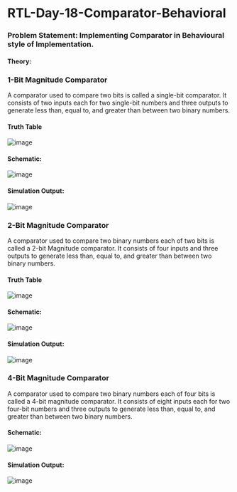 # RTL-Day-18-Comparator-Behavioral
### Problem Statement: Implementing Comparator in Behavioural style of Implementation.

#### Theory:
### 1-Bit Magnitude Comparator
A comparator used to compare two bits is called a single-bit 
comparator. It consists of two inputs each for two single-bit 
numbers and three outputs to generate less than, equal to, and 
greater than between two binary numbers.


#### Truth Table

![image](https://github.com/tusharshenoy/RTL-Day-18-Comparator-Behavioral/assets/107348474/3055a6ba-6082-42b7-ad8a-0216918e14cf)

#### Schematic:

![image](https://github.com/tusharshenoy/RTL-Day-18-Comparator-Behavioral/assets/107348474/b31e1828-2acd-4629-8a7e-1cc160a1c93a)


#### Simulation Output:

![image](https://github.com/tusharshenoy/RTL-Day-18-Comparator-Behavioral/assets/107348474/364aa50b-018e-46de-b936-d9d8db953816)

### 2-Bit Magnitude Comparator
A comparator used to compare two binary numbers each of two 
bits is called a 2-bit Magnitude comparator. It consists of four 
inputs and three outputs to generate less than, equal to, and greater 
than between two binary numbers.

#### Truth Table
![image](https://github.com/tusharshenoy/RTL-Day-18-Comparator-Behavioral/assets/107348474/85bdebb0-f163-44a1-8ec3-0f512c2232f2)

#### Schematic:
![image](https://github.com/tusharshenoy/RTL-Day-18-Comparator-Behavioral/assets/107348474/79a385de-4f77-4501-9603-bbfae59c986b)

#### Simulation Output:
![image](https://github.com/tusharshenoy/RTL-Day-18-Comparator-Behavioral/assets/107348474/16be8be1-2e98-4407-81e5-cf5a7b3a447e)

### 4-Bit Magnitude Comparator
A comparator used to compare two binary numbers each of four 
bits is called a 4-bit magnitude comparator. It consists of eight 
inputs each for two four-bit numbers and three outputs to generate 
less than, equal to, and greater than between two binary numbers.

#### Schematic:
![image](https://github.com/tusharshenoy/RTL-Day-18-Comparator-Behavioral/assets/107348474/d185d9fb-07a6-46d6-bd74-efc49f7c7736)

#### Simulation Output:
![image](https://github.com/tusharshenoy/RTL-Day-18-Comparator-Behavioral/assets/107348474/7501943b-af4c-411d-a0f7-47d18892f072)
